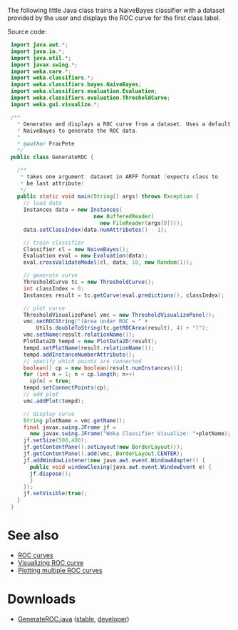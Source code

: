 The following little Java class trains a NaiveBayes classifier with a dataset provided by the user and displays the ROC curve for the first class label.

Source code:

```java
 import java.awt.*;
 import java.io.*;
 import java.util.*;
 import javax.swing.*;
 import weka.core.*;
 import weka.classifiers.*;
 import weka.classifiers.bayes.NaiveBayes;
 import weka.classifiers.evaluation.Evaluation;
 import weka.classifiers.evaluation.ThresholdCurve;
 import weka.gui.visualize.*;

 /**
   * Generates and displays a ROC curve from a dataset. Uses a default
   * NaiveBayes to generate the ROC data.
   *
   * @author FracPete
   */
 public class GenerateROC {

   /**
    * takes one argument: dataset in ARFF format (expects class to
    * be last attribute)
    */
   public static void main(String[] args) throws Exception {
     // load data
     Instances data = new Instances(
                           new BufferedReader(
                             new FileReader(args[0])));
     data.setClassIndex(data.numAttributes() - 1);

     // train classifier
     Classifier cl = new NaiveBayes();
     Evaluation eval = new Evaluation(data);
     eval.crossValidateModel(cl, data, 10, new Random(1));

     // generate curve
     ThresholdCurve tc = new ThresholdCurve();
     int classIndex = 0;
     Instances result = tc.getCurve(eval.predictions(), classIndex);

     // plot curve
     ThresholdVisualizePanel vmc = new ThresholdVisualizePanel();
     vmc.setROCString("(Area under ROC = " +
         Utils.doubleToString(tc.getROCArea(result), 4) + ")");
     vmc.setName(result.relationName());
     PlotData2D tempd = new PlotData2D(result);
     tempd.setPlotName(result.relationName());
     tempd.addInstanceNumberAttribute();
     // specify which points are connected
     boolean[] cp = new boolean[result.numInstances()];
     for (int n = 1; n < cp.length; n++)
       cp[n] = true;
     tempd.setConnectPoints(cp);
     // add plot
     vmc.addPlot(tempd);

     // display curve
     String plotName = vmc.getName();
     final javax.swing.JFrame jf =
       new javax.swing.JFrame("Weka Classifier Visualize: "+plotName);
     jf.setSize(500,400);
     jf.getContentPane().setLayout(new BorderLayout());
     jf.getContentPane().add(vmc, BorderLayout.CENTER);
     jf.addWindowListener(new java.awt.event.WindowAdapter() {
       public void windowClosing(java.awt.event.WindowEvent e) {
       jf.dispose();
       }
     });
     jf.setVisible(true);
   }
 }
```

# See also
* [ROC curves](roc_curves.md)
* [Visualizing ROC curve](visualization/visualizing_roc_curve.md)
* [Plotting multiple ROC curves](plotting_multiple_roc_curves.md)

# Downloads
* [GenerateROC.java](files/GenerateROC.java) ([stable](https://svn.cms.waikato.ac.nz/svn/weka/branches/stable-3-8/wekaexamples/src/main/java/wekaexamples/gui/visualize/GenerateROC.java|stable-3.6), [developer](https://svn.cms.waikato.ac.nz/svn/weka/trunk/wekaexamples/src/main/java/wekaexamples/gui/visualize/GenerateROC.java))

